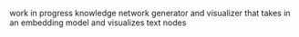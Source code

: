 work in progress knowledge network generator and visualizer that takes in an embedding model and visualizes text nodes
